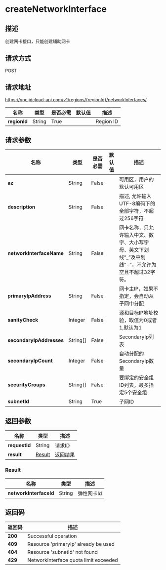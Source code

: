 # createNetworkInterface


## 描述
创建网卡接口，只能创建辅助网卡

## 请求方式
POST

## 请求地址
https://vpc.jdcloud-api.com/v1/regions/{regionId}/networkInterfaces/

|名称|类型|是否必需|默认值|描述|
|---|---|---|---|---|
|**regionId**|String|True||Region ID|

## 请求参数
|名称|类型|是否必需|默认值|描述|
|---|---|---|---|---|
|**az**|String|False||可用区，用户的默认可用区|
|**description**|String|False||描述,​ 允许输入UTF-8编码下的全部字符，不超过256字符|
|**networkInterfaceName**|String|False||网卡名称，只允许输入中文、数字、大小写字母、英文下划线“_”及中划线“-”，不允许为空且不超过32字符。|
|**primaryIpAddress**|String|False||网卡主IP，如果不指定，会自动从子网中分配|
|**sanityCheck**|Integer|False||源和目标IP地址校验，取值为0或者1,默认为1|
|**secondaryIpAddresses**|String[]|False||SecondaryIp列表|
|**secondaryIpCount**|Integer|False||自动分配的SecondaryIp数量|
|**securityGroups**|String[]|False||要绑定的安全组ID列表，最多指定5个安全组|
|**subnetId**|String|True||子网ID|


## 返回参数
|名称|类型|描述|
|---|---|---|
|**requestId**|String|请求ID|
|**result**|[Result](##Result)|返回结果|


### <a name="Result">Result</a>
|名称|类型|描述|
|---|---|---|
|**networkInterfaceId**|String|弹性网卡Id|

## 返回码
|返回码|描述|
|---|---|
|**200**|Successful operation|
|**409**|Resource 'primaryIp' already be used|
|**404**|Resource 'subnetId' not found|
|**429**|NetworkInterface quota limit exceeded|
